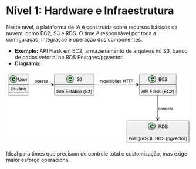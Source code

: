 # Nível 1: Hardware e Infraestrutura

Neste nível, a plataforma de IA é construída sobre recursos básicos da nuvem, como EC2, S3 e RDS. O time é responsável por toda a configuração, integração e operação dos componentes.

- **Exemplo:** API Flask em EC2, armazenamento de arquivos no S3, banco de dados vetorial no RDS Postgres/pgvector.
- **Diagrama:**

![Diagrama Nível 1](leve_1.png)

Ideal para times que precisam de controle total e customização, mas exige maior esforço operacional.
